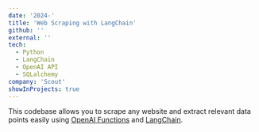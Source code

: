 ```yaml
---
date: '2024-'
title: 'Web Scraping with LangChain'
github: ''
external: ''
tech:
  - Python
  - LangChain
  - OpenAI API
  - SQLalchemy
company: 'Scout'
showInProjects: true
---
```


This codebase allows you to scrape any website and extract relevant data points easily using [OpenAI Functions](https://openai.com/blog/function-calling-and-other-api-updates) and [LangChain](https://python.langchain.com/docs/get_started/introduction).
